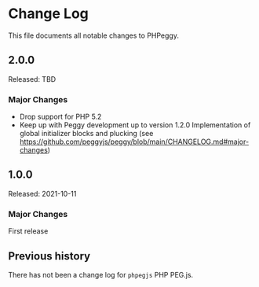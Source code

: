 Change Log
==========

This file documents all notable changes to PHPeggy.

2.0.0
-----

Released: TBD

### Major Changes

- Drop support for PHP 5.2
- Keep up with Peggy development up to version 1.2.0
  Implementation of global initializer blocks and plucking (see https://github.com/peggyjs/peggy/blob/main/CHANGELOG.md#major-changes)

1.0.0
-----

Released: 2021-10-11

### Major Changes

First release

## Previous history

There has not been a change log for `phpegjs` PHP PEG.js.
